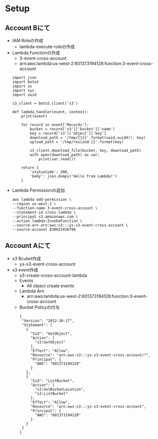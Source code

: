 # Setup
## Account Bにて
* IAM Roleの作成
    * lambda-execute-roleの作成
* Lambda Functionの作成
    * 3-event-cross-account
    * arn:aws:lambda:us-west-2:601373194128:function:3-event-cross-account
    ```
    import json
    import boto3
    import os
    import sys
    import uuid
    
    s3_client = boto3.client('s3')
    
    def lambda_handler(event, context):
        print(event)
        
        for record in event['Records']:
            bucket = record['s3']['bucket']['name']
            key = record['s3']['object']['key']
            download_path = '/tmp/{}{}'.format(uuid.uuid4(), key)
            upload_path = '/tmp/resized-{}'.format(key)
     
            s3_client.download_file(bucket, key, download_path)
            with open(download_path) as var:
                print(var.read())
        
        return {
            'statusCode': 200,
            'body': json.dumps('Hello from Lambda!')
        }

    ```
* Lambda Permissionの追加
    ```
    aws lambda add-permission \
    --region us-west-2 \
    --function-name 3-event-cross-account \
    --statement-id cross-lambda \
    --principal s3.amazonaws.com \
    --action lambda:InvokeFunction \
    --source-arn arn:aws:s3:::ys-s3-event-cross-account \
    --source-account 838023436798
    ```

## Account Aにて
* s3 Bcuket作成
    * ys-s3-event-cross-account
* s3 event作成
    * s3-create-cross-account-lambda
    * Events
        * All object create events
    * Lambda Arn
        * arn:aws:lambda:us-west-2:601373194128:function:3-event-cross-account
     * Bucket Policyの付与
         ```
         {
          "Version": "2012-10-17",
          "Statement": [
            {
              "Sid": "GetObject",
              "Action": [
                "s3:GetObject"
              ],
              "Effect": "Allow",
              "Resource": "arn:aws:s3:::ys-s3-event-cross-account/*",
              "Principal": {
                "AWS": "601373194128"
              }
            },
            {
              "Sid": "ListBucket",
              "Action": [
                "s3:GetBucketLocation",
                "s3:ListBucket"
              ],
              "Effect": "Allow",
              "Resource": "arn:aws:s3:::ys-s3-event-cross-account",
              "Principal": {
                "AWS": "601373194128"
              }
            }
          ]
        }
         ```